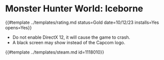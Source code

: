 # Monster Hunter World: Iceborne
<!-- script:Aliases [
    "Monster Hunter World Iceborne"
] -->

{{#template ../templates/rating.md status=Gold date=10/12/23 installs=Yes opens=Yes}}

- Do not enable DirectX 12, it will cause the game to crash.
- A black screen may show instead of the Capcom logo.

{{#template ../templates/steam.md id=1118010}}